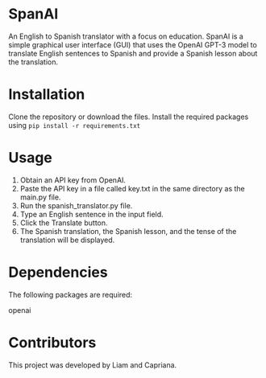 # SpanAI
An English to Spanish translator with a focus on education.
SpanAI is a simple graphical user interface (GUI) that uses the OpenAI GPT-3 model to translate English sentences to Spanish and provide a Spanish lesson about the translation.

# Installation
Clone the repository or download the files.
Install the required packages using `pip install -r requirements.txt`

# Usage
1. Obtain an API key from OpenAI.
2. Paste the API key in a file called key.txt in the same directory as the main.py file.
3. Run the spanish_translator.py file.
4. Type an English sentence in the input field.
5. Click the Translate button.
6. The Spanish translation, the Spanish lesson, and the tense of the translation will be displayed.

# Dependencies
The following packages are required:

openai

# Contributors
This project was developed by Liam and Capriana.
